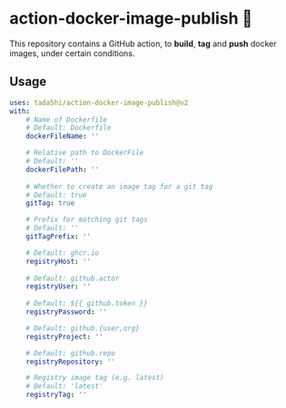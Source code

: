 # action-docker-image-publish 🎍

This repository contains a GitHub action, to
**build**, **tag** and **push** docker images, under certain conditions.

## Usage

```yaml
uses: tada5hi/action-docker-image-publish@v2
with:
    # Name of Dockerfile
    # Default: Dockerfile
    dockerFileName: ''

    # Relative path to DockerFile
    # Default: ''
    dockerFilePath: ''
    
    # Whether to create an image tag for a git tag
    # Default: true
    gitTag: true

    # Prefix for matching git tags
    # Default: ''
    gitTagPrefix: ''

    # Default: ghcr.io
    registryHost: ''
    
    # Default: github.actor
    registryUser: ''
    
    # Default: ${{ github.token }}
    registryPassword: ''

    # Default: github.{user,org}
    registryProject: ''

    # Default: github.repo
    registryRepository: ''

    # Registry image tag (e.g. latest)
    # Default: 'latest'
    registryTag: ''
```
